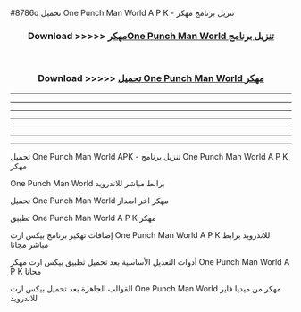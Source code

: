 #8786q تحميل One Punch Man World  A P K - تنزيل برنامج مهكر



<div align="center">
<h3>Download >>>>> <a href="https://runaway1.web.app/?sq=One Punch Man World ">مهكرOne Punch Man World  تنزيل برنامج</a></h3><br>

<h3>Download >>>>> <a href="https://runaway1.web.app/?sq=One Punch Man World ">تحميل One Punch Man World  مهكر</a></h3>
</div>


----------------------------------------------------------

----------------------------------------------------------

----------------------------------------------------------

----------------------------------------------------------

----------------------------------------------------------

----------------------------------------------------------

----------------------------------------------------------

تحميل One Punch Man World  APK - تنزيل برنامج One Punch Man World  A P K مهكر

One Punch Man World  برابط مباشر للاندرويد

تحميل One Punch Man World  مهكر اخر اصدار

تطبيق One Punch Man World  A P K مهكر

إضافات تهكير برنامج بيكس ارت One Punch Man World  A P K للاندرويد برابط مباشر مجانا

أدوات التعديل الأساسية بعد تحميل تطبيق بيكس ارت مهكر One Punch Man World  A P K مجانا

القوالب الجاهزة بعد تحميل بيكس ارت One Punch Man World  مهكر من ميديا فاير للاندرويد


